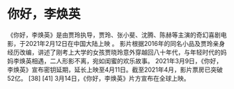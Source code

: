 # 你好，李焕英


  《你好，李焕英》是由贾玲执导，贾玲、张小斐、沈腾、陈赫等主演的奇幻喜剧电影，于2021年2月12日在中国大陆上映 。
影片根据2016年的同名小品及贾玲亲身经历改编，讲述了刚考上大学的女孩贾晓玲意外穿越回八十年代，与年轻时代的妈妈李焕英相遇，二人形影不离，宛如闺蜜的欢乐故事。
2021年3月9日，《你好，李焕英》宣布密钥延期，延长上映至4月11日。截至2021年4月，影片票房已突破52亿。 [38]  [41]  3月14日，《你好，李焕英》片方宣布在全球上映。 

